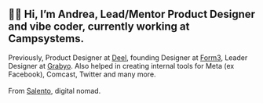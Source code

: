 ## 👋🏻 Hi, I’m Andrea, Lead/Mentor Product Designer and vibe coder, currently working at Campsystems.
Previously, Product Designer at [Deel](https://en.wikipedia.org/wiki/Salento), founding Designer at [Form3](https://www.form3.tech/), Leader Designer at [Grabyo](https://about.grabyo.com/). Also helped in creating internal tools for Meta (ex Facebook), Comcast, Twitter and many more.
<br/>
<br/>
From [Salento](https://en.wikipedia.org/wiki/Salento), digital nomad.
